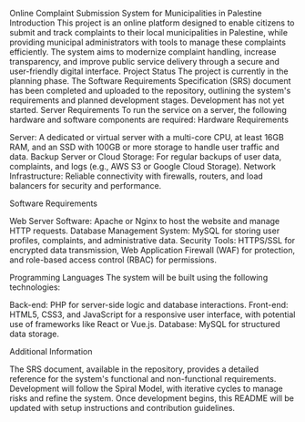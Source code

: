 Online Complaint Submission System for Municipalities in Palestine
Introduction
This project is an online platform designed to enable citizens to submit and track complaints to their local municipalities in Palestine, while providing municipal administrators with tools to manage these complaints efficiently. The system aims to modernize complaint handling, increase transparency, and improve public service delivery through a secure and user-friendly digital interface.
Project Status
The project is currently in the planning phase. The Software Requirements Specification (SRS) document has been completed and uploaded to the repository, outlining the system's requirements and planned development stages. Development has not yet started.
Server Requirements
To run the service on a server, the following hardware and software components are required:
Hardware Requirements

Server: A dedicated or virtual server with a multi-core CPU, at least 16GB RAM, and an SSD with 100GB or more storage to handle user traffic and data.
Backup Server or Cloud Storage: For regular backups of user data, complaints, and logs (e.g., AWS S3 or Google Cloud Storage).
Network Infrastructure: Reliable connectivity with firewalls, routers, and load balancers for security and performance.

Software Requirements

Web Server Software: Apache or Nginx to host the website and manage HTTP requests.
Database Management System: MySQL for storing user profiles, complaints, and administrative data.
Security Tools: HTTPS/SSL for encrypted data transmission, Web Application Firewall (WAF) for protection, and role-based access control (RBAC) for permissions.

Programming Languages
The system will be built using the following technologies:

Back-end: PHP for server-side logic and database interactions.
Front-end: HTML5, CSS3, and JavaScript for a responsive user interface, with potential use of frameworks like React or Vue.js.
Database: MySQL for structured data storage.

Additional Information

The SRS document, available in the repository, provides a detailed reference for the system's functional and non-functional requirements.
Development will follow the Spiral Model, with iterative cycles to manage risks and refine the system.
Once development begins, this README will be updated with setup instructions and contribution guidelines.


